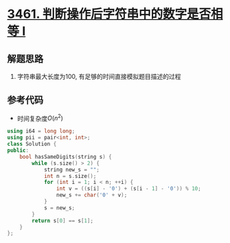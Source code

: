 # [3461. 判断操作后字符串中的数字是否相等 I](https://leetcode.cn/problems/check-if-digits-are-equal-in-string-after-operations-i/)

## 解题思路

1. 字符串最大长度为$100$, 有足够的时间直接模拟题目描述的过程

## 参考代码

+ 时间复杂度$O(n^2)$


```cpp
using i64 = long long;
using pii = pair<int, int>;
class Solution {
public:
    bool hasSameDigits(string s) {
        while (s.size() > 2) {
            string new_s = "";
            int n = s.size();
            for (int i = 1; i < n; ++i) {
                int v = ((s[i] - '0') + (s[i - 1] - '0')) % 10;
                new_s += char('0' + v);
            }
            s = new_s;
        }
        return s[0] == s[1];
    }
};
```
